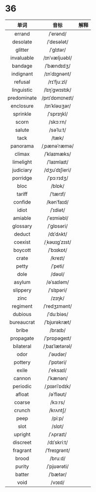# 36

|    单词     |      音标      | 解释 |
| :---------: | :------------: | :--: |
|   errand    |    /ˈerənd/    |      |
|  desolate   |   /ˈdesələt/   |      |
|   glitter   |   /ˈɡlɪtər/    |      |
| invaluable  | /ɪnˈvæljuəbl/  |      |
|   bandage   |   /ˈbændɪdʒ/   |      |
|  indignant  |  /ɪnˈdɪɡnənt/  |      |
|   refusal   |  /rɪˈfjuːzl/   |      |
| linguistic  | /lɪŋˈɡwɪstɪk/  |      |
| predominate | /prɪˈdɒmɪneɪt/ |      |
|  enclosure  |  /ɪnˈkləʊʒər/  |      |
|  sprinkle   |   /ˈsprɪŋkl/   |      |
|    scorn    |    /skɔːrn/    |      |
|   salute    |   /səˈluːt/    |      |
|    tack     |     /tæk/      |      |
|  panorama   |  /ˌpænəˈræmə/  |      |
|   climax    |  /ˈklaɪmæks/   |      |
|  limelight  |  /ˈlaɪmlaɪt/   |      |
|  judiciary  | /dʒuˈdɪʃieri/  |      |
|  porridge   |   /ˈpɔːrɪdʒ/   |      |
|    bloc     |     /blɒk/     |      |
|   tariff    |    /ˈtærɪf/    |      |
|   confide   |   /kənˈfaɪd/   |      |
|    idiot    |    /ˈɪdiət/    |      |
|   amiable   |   /ˈeɪmiəbl/   |      |
|  glossary   |   /ˈɡlɒsəri/   |      |
|   deduct    |   /dɪˈdʌkt/    |      |
|   coexist   | /ˌkəʊɪɡˈzɪst/  |      |
|   boycott   |   /ˈbɔɪkɒt/    |      |
|    crate    |    /kreɪt/     |      |
|    petty    |    /ˈpeti/     |      |
|    dole     |     /dəʊl/     |      |
|   asylum    |   /əˈsaɪləm/   |      |
|  slippery   |   /ˈslɪpəri/   |      |
|    zinc     |     /zɪŋk/     |      |
|  regiment   |  /ˈredʒɪmənt/  |      |
|   dubious   |   /ˈduːbiəs/   |      |
| bureaucrat  |  /ˈbjʊrəkræt/  |      |
|    bribe    |    /braɪb/     |      |
|  propagate  |  /ˈprɒpəɡeɪt/  |      |
|  bilateral  | /ˌbaɪˈlætərəl/ |      |
|    odor     |    /ˈəʊdər/    |      |
|   pottery   |   /ˈpɒtəri/    |      |
|    exile    |   /ˈeksaɪl/    |      |
|   cannon    |    /ˈkænən/    |      |
|  periodic   | /ˌpɪəriˈɒdɪk/  |      |
|   afloat    |   /əˈfləʊt/    |      |
|   coarse    |    /kɔːrs/     |      |
|   crunch    |    /krʌntʃ/    |      |
|    peep     |     /piːp/     |      |
|    slot     |     /slɒt/     |      |
|   upright   |   /ˈʌpraɪt/    |      |
|  discreet   |  /dɪˈskriːt/   |      |
|  fragrant   |  /ˈfreɪɡrənt/  |      |
|    brood    |    /bruːd/     |      |
|   purity    |  /ˈpjʊərəti/   |      |
|   batter    |    /ˈbætər/    |      |
|    void     |     /vɔɪd/     |      |